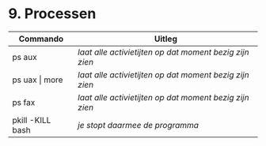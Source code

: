 # 9. Processen

Commando | Uitleg
--- | ---
ps aux | _laat alle activietijten op dat moment bezig zijn zien_
ps uax \| more | _laat alle activietijten op dat moment bezig zijn zien_
ps fax | _laat alle activietijten op dat moment bezig zijn zien_
pkill -KILL bash | _je stopt daarmee de programma_